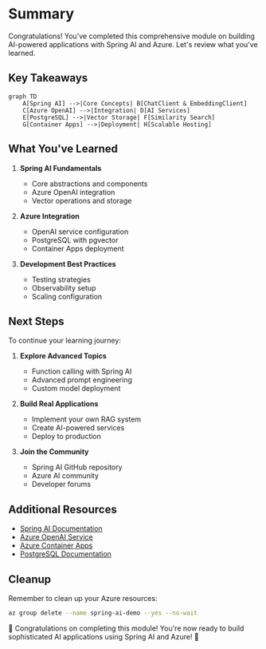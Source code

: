 # Summary

Congratulations! You've completed this comprehensive module on building AI-powered applications with Spring AI and Azure. Let's review what you've learned.

## Key Takeaways

```mermaid
graph TD
    A[Spring AI] -->|Core Concepts| B[ChatClient & EmbeddingClient]
    C[Azure OpenAI] -->|Integration| D[AI Services]
    E[PostgreSQL] -->|Vector Storage| F[Similarity Search]
    G[Container Apps] -->|Deployment| H[Scalable Hosting]
```

## What You've Learned

1. **Spring AI Fundamentals**
   - Core abstractions and components
   - Azure OpenAI integration
   - Vector operations and storage

2. **Azure Integration**
   - OpenAI service configuration
   - PostgreSQL with pgvector
   - Container Apps deployment

3. **Development Best Practices**
   - Testing strategies
   - Observability setup
   - Scaling configuration

## Next Steps

To continue your learning journey:

1. **Explore Advanced Topics**
   - Function calling with Spring AI
   - Advanced prompt engineering
   - Custom model deployment

2. **Build Real Applications**
   - Implement your own RAG system
   - Create AI-powered services
   - Deploy to production

3. **Join the Community**
   - Spring AI GitHub repository
   - Azure AI community
   - Developer forums

## Additional Resources

- [Spring AI Documentation](https://docs.spring.io/spring-ai/reference/)
- [Azure OpenAI Service](https://learn.microsoft.com/azure/cognitive-services/openai/)
- [Azure Container Apps](https://learn.microsoft.com/azure/container-apps/)
- [PostgreSQL Documentation](https://www.postgresql.org/docs/)

## Cleanup

Remember to clean up your Azure resources:
```bash
az group delete --name spring-ai-demo --yes --no-wait
```

🎉 Congratulations on completing this module! You're now ready to build sophisticated AI applications using Spring AI and Azure! 🚀
